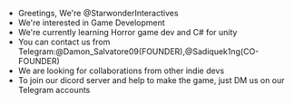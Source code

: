 - Greetings, We're @StarwonderInteractives
- We're interested in Game Development
- We're currently learning Horror game dev and C# for unity
- You can contact us from Telegram:@Damon_Salvatore09(FOUNDER),@Sadiquek1ng(CO-FOUNDER)
- We are looking for collaborations from other indie devs                                  
- To join our dicord server and help to make the game, just DM us on our Telegram accounts 
